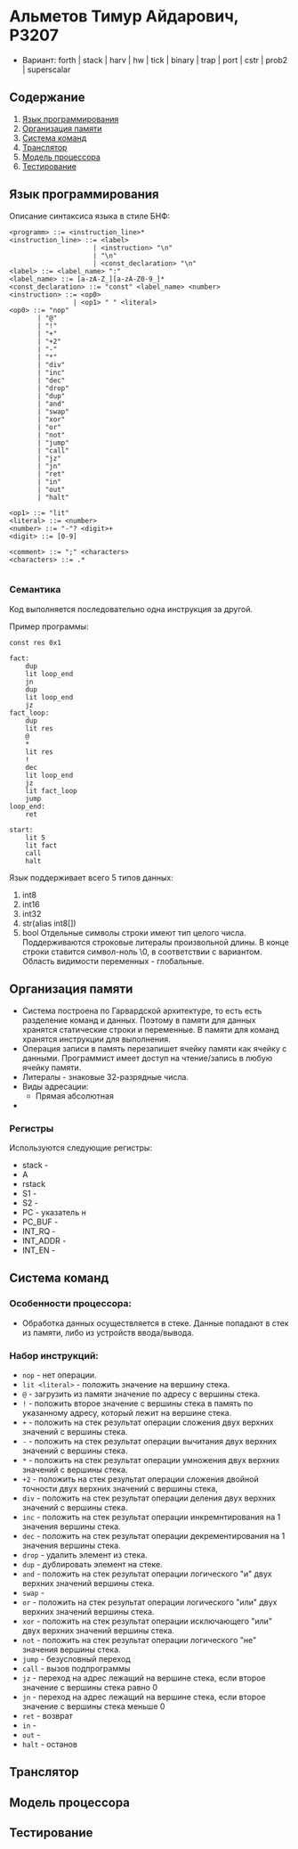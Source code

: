 # Альметов Тимур Айдарович, P3207
- Вариант:  forth | stack | harv | hw | tick | binary | trap | port | cstr | prob2 | superscalar
## Содержание
1. [Язык программирования](#язык-программирования)
2. [Организация памяти](#организация-памяти)
3. [Система команд](#система-команд)
4. [Транслятор](#транслятор)
5. [Модель процессора](#модель-процессора)
6. [Тестирование](#тестирование)

## Язык программирования
Описание синтаксиса языка в стиле БНФ:
```ebnf
<programm> ::= <instruction_line>*
<instruction_line> ::= <label>
                     | <instruction> "\n"
                     | "\n"
                     | <const_declaration> "\n"
<label> ::= <label_name> ":"
<label_name> ::= [a-zA-Z_][a-zA-Z0-9_]*
<const_declaration> ::= "const" <label_name> <number> 
<instruction> ::= <op0>
                | <op1> " " <literal>
<op0> ::= "nop"
       | "@"
       | "!"
       | "+"
       | "+2"       
       | "-"
       | "*"
       | "div"
       | "inc"
       | "dec"
       | "drop"
       | "dup"
       | "and"
       | "swap"
       | "xor"
       | "or"
       | "not"
       | "jump"
       | "call"
       | "jz"
       | "jn"
       | "ret"
       | "in"
       | "out"
       | "halt"

<op1> ::= "lit"
<literal> ::= <number>
<number> ::= "-"? <digit>+  
<digit> ::= [0-9]

<comment> ::= ";" <characters>
<characters> ::= .*                      
                  

```
### Семантика 
Код выполняется последовательно одна инструкция за другой.

Пример программы:
```ebnf
const res 0x1

fact:
	dup
	lit loop_end 
	jn 
	dup
	lit loop_end
	jz 
fact_loop:
	dup
	lit res
	@
	*
	lit res
	!
	dec
	lit loop_end
	jz
	lit fact_loop
	jump
loop_end:
	ret

start:
	lit 5
	lit fact 
	call
	halt

```
Язык поддерживает всего 5 типов данных:
1. int8
2. int16
3. int32
4. str(alias int8[])
5. bool
Отдельные символы строки имеют тип целого числа.
Поддерживаются строковые литералы произвольной длины. В конце строки ставится символ-ноль \0, в соответствии с вариантом.
Область видимости переменных - глобальные.
## Организация памяти
- Система построена по Гарвардской архитектуре, то есть есть разделение команд и данных. Поэтому в памяти для данных хранятся статические строки и переменные. В памяти для команд хранятся инструкции для выполнения.
- Операция записи в память перезапишет ячейку памяти как ячейку с данными. Программист имеет доступ на чтение/запись в любую ячейку памяти.
- Литералы - знаковые 32-разрядные числа.
- Виды адресации:
  - Прямая абсолютная 
-
### Регистры
Используются следующие регистры:
- stack - 
- A
- rstack
- S1 -
- S2 -
- PC - указатель н
- PC_BUF -
- INT_RQ -
- INT_ADDR -
- INT_EN -
## Система команд
### Особенности процессора:
- Обработка данных осуществляется в стеке. Данные попадают в стек из памяти, либо из устройств ввода/вывода.
### Набор инструкций:
- `nop` - нет операции.
- `lit <literal>` - положить значение на вершину стека.
- `@` - загрузить из памяти значение по адресу с вершины стека.
- `!` - положить второе значение с вершины стека в память по указанному адресу, который лежит на вершине стека. 
- `+` - положить на стек результат операции сложения двух верхних значений с вершины стека.
- `-` - положить на стек результат операции вычитания двух верхних значений с вершины стека.
- `*` - положить на стек результат операции умножения двух верхних значений с вершины стека.
- `+2` - положить на стек результат операции сложения двойной точности двух верхних значений с вершины стека,
- `div` - положить на стек результат операции деления двух верхних значений с вершины стека.
- `inc` - положить на стек результат операции инкремнтирования на 1 значения вершины стека.
- `dec` - положить на стек результат операции декрементирования на 1 значения вершины стека.
- `drop` - удалить элемент из стека.
- `dup` - дублировать элемент на стеке.
- `and` - положить на стек результат операции логического "и" двух верхних значений вершины стека.
- `swap` -
- `or` - положить на стек результат операции логического "или" двух верхних значений вершины стека.
- `xor` - положить на стек результат операции исключающего "или" двух верхних значений вершины стека.
- `not` - положить на стек результат операции логического "не" значения вершины стека.
- `jump` - безусловный переход 
- `call` - вызов подпрограммы
- `jz` - переход на адрес лежащий на вершине стека, если второе значение с вершины стека равно 0
- `jn` - переход на адрес лежащий на вершине стека, если второе значение с вершины стека меньше 0
- `ret` - возврат
- `in` - 
- `out` -
- `halt` - останов
## Транслятор

## Модель процессора

## Тестирование
